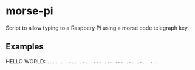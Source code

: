 # morse-pi
Script to allow typing to a Raspbery Pi using a morse code telegraph key.

## Examples
HELLO WORLD: `.... . .-.. .-.. --- .-- --- .-. .-.. -..`
